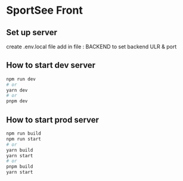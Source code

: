 # SportSee Front

## Set up server

create .env.local file
add in file :
BACKEND to set backend ULR & port

## How to start dev server
```bash
npm run dev
# or
yarn dev
# or
pnpm dev
```

## How to start prod server
```bash
npm run build
npm run start
# or
yarn build
yarn start
# or
pnpm build
yarn start
```
